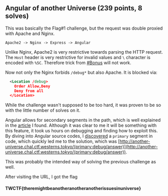 ## Angular of another Universe (239 points, 8 solves)

This was basically the Flag#1 challenge, but the request was double proxied with Apache and Nginx. 

```
Apache2 -> Nginx -> Express -> Angular
```

Unlike Nginx, Apache2 is very restrictive towards parsing the HTTP request. The `Host` header is very restrictive for invalid values and `\` character is encoded with `%5C`. Therefore trick from [#Bonus](#Bonus) will not work. 

Now not only the Nginx forbids `/debug*` but also Apache. It is blocked via:

```xml
  <Location /debug>
    Order Allow,Deny
    Deny from all
  </Location>
```

While the challenge wasn't supposed to be too hard, it was proven to be so with the little number of solves on it. 

Angular allows for secondary segments in the path, which is well explained in the [article](https://subscription.packtpub.com/book/application_development/9781787288904/3/ch03lvl1sec23/secondary-segments) I found. Although it was clear to me it will be something with this feature, it took us hours on debugging and finding how to exploit this. By diving into Angular source codes, I [discovered](https://github.com/angular/angular/blob/1801d0c6500ea5e677e753fbcfb73dbd3675f054/packages/router/src/url_tree.ts#L321) a `primary` segment in code, which quickly led me to the solution, which was [http://another-universe.chal.ctf.westerns.tokyo/(primary:debug/answer)](http://another-universe.chal.ctf.westerns.tokyo/(primary:debug/answer)).

This was probably the intended way of solving the previous challenge as well. 

After visiting the URL, I got the flag

#### TWCTF{theremightbeanotheranotheranotherissuesinuniverse}
